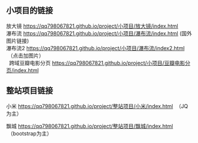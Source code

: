 <h2>小项目的链接</h2>

放大镜 https://qq798067821.github.io/project/小项目/放大镜/index.html  <br>
瀑布流 https://qq798067821.github.io/project/小项目/瀑布流/index.html (国外图片链接) <br>
瀑布流2 https://qq798067821.github.io/project/小项目/瀑布流/index2.html  （点击加图片）<br>  
 跨域豆瓣电影分页 https://qq798067821.github.io/project/小项目/豆瓣电影分页/index.html <br>
 
 
 <h2>整站项目链接</h2>
 
 小米 https://qq798067821.github.io/project/整站项目/小米/index.html  （JQ为主）<br>
 
 飘城 https://qq798067821.github.io/project/整站项目/飘城/index.html  （bootstrap为主）<br>
